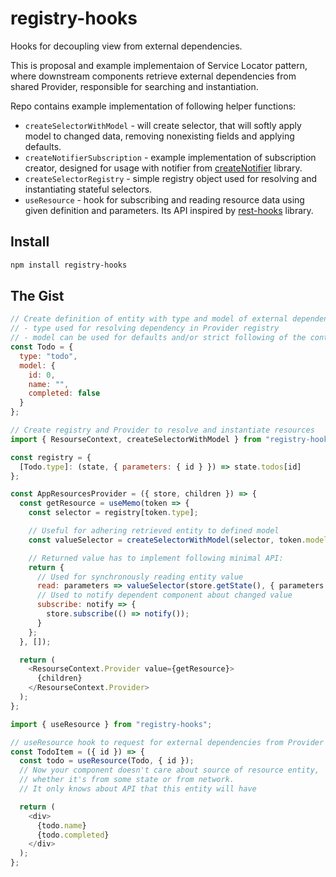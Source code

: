 # registry-hooks

Hooks for decoupling view from external dependencies.

This is proposal and example implementaion of Service Locator pattern, where downstream components retrieve external dependencies from shared Provider, responsible for searching and instantiation.

Repo contains example implementation of following helper functions:

- `createSelectorWithModel` - will create selector, that will softly apply model to changed data, removing nonexisting fields and applying defaults.
- `createNotifierSubscription` - example implementation of subscription creator, designed for usage with notifier from [createNotifier](https://resthooks.io) library.
- `createSelectorRegistry` - simple registry object used for resolving and instantiating stateful selectors.
- `useResource` - hook for subscribing and reading resource data using given definition and parameters. Its API inspired by [rest-hooks](https://resthooks.io) library.

## Install

```bash
npm install registry-hooks
```

## The Gist

```javascript
// Create definition of entity with type and model of external dependency
// - type used for resolving dependency in Provider registry
// - model can be used for defaults and/or strict following of the contract
const Todo = {
  type: "todo",
  model: {
    id: 0,
    name: "",
    completed: false
  }
};

// Create registry and Provider to resolve and instantiate resources
import { ResourseContext, createSelectorWithModel } from "registry-hooks";

const registry = {
  [Todo.type]: (state, { parameters: { id } }) => state.todos[id]
};

const AppResourcesProvider = ({ store, children }) => {
  const getResource = useMemo(token => {
    const selector = registry[token.type];

    // Useful for adhering retrieved entity to defined model
    const valueSelector = createSelectorWithModel(selector, token.model);

    // Returned value has to implement following minimal API:
    return {
      // Used for synchronously reading entity value
      read: parameters => valueSelector(store.getState(), { parameters }),
      // Used to notify dependent component about changed value
      subscribe: notify => {
        store.subscribe(() => notify());
      }
    };
  }, []);

  return (
    <ResourseContext.Provider value={getResource}>
      {children}
    </ResourseContext.Provider>
  );
};

import { useResource } from "registry-hooks";

// useResource hook to request for external dependencies from Provider
const TodoItem = ({ id }) => {
  const todo = useResource(Todo, { id });
  // Now your component doesn't care about source of resource entity,
  // whether it's from some state or from network.
  // It only knows about API that this entity will have

  return (
    <div>
      {todo.name}
      {todo.completed}
    </div>
  );
};
```
